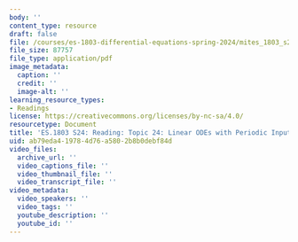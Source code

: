 ```yaml
---
body: ''
content_type: resource
draft: false
file: /courses/es-1803-differential-equations-spring-2024/mites_1803_s24_topic24.pdf
file_size: 87757
file_type: application/pdf
image_metadata:
  caption: ''
  credit: ''
  image-alt: ''
learning_resource_types:
- Readings
license: https://creativecommons.org/licenses/by-nc-sa/4.0/
resourcetype: Document
title: 'ES.1803 S24: Reading: Topic 24: Linear ODEs with Periodic Input'
uid: ab79eda4-1978-4d76-a580-2b8b0debf84d
video_files:
  archive_url: ''
  video_captions_file: ''
  video_thumbnail_file: ''
  video_transcript_file: ''
video_metadata:
  video_speakers: ''
  video_tags: ''
  youtube_description: ''
  youtube_id: ''
---
```

